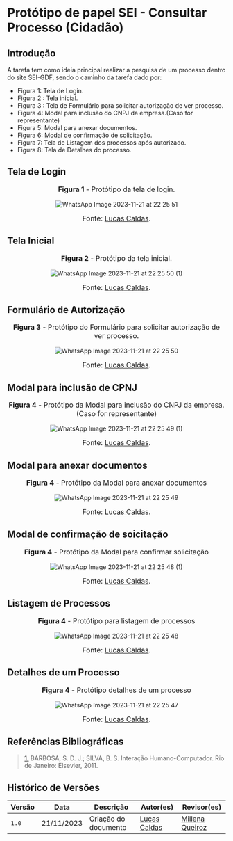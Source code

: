 # Protótipo de papel SEI - Consultar Processo (Cidadão)

## Introdução

A tarefa tem como ideia principal realizar a pesquisa de um processo dentro do site SEI-GDF, sendo o caminho da tarefa dado por:
- Figura 1: Tela de Login.
- Figura 2 : Tela inicial.
- Figura 3 : Tela de Formulário para solicitar autorização de ver processo.
- Figura 4: Modal para inclusão do CNPJ da empresa.(Caso for representante)
- Figura 5: Modal para anexar documentos.
- Figura 6: Modal de confirmação de solicitação.
- Figura 7: Tela de Listagem dos processos após autorizado.
- Figura 8: Tela de Detalhes do processo.

## Tela de Login

<center>
<font size="3"><p style="text-align: center"><b>Figura 1</b> - Protótipo da tela de login. </p></font>

![WhatsApp Image 2023-11-21 at 22 25 51](https://github.com/Interacao-Humano-Computador/2023.2-SEI-GDF/assets/90349578/9b1194bf-6e8f-4b18-80b2-88fb541ea64d)


<font size="3"><p style="text-align: center">Fonte: [Lucas Caldas](https://github.com/lucascaldasb).</p></font>
</center>

## Tela Inicial

<center>
<font size="3"><p style="text-align: center"><b>Figura 2</b> - Protótipo da tela inicial. </p></font>

![WhatsApp Image 2023-11-21 at 22 25 50 (1)](https://github.com/Interacao-Humano-Computador/2023.2-SEI-GDF/assets/90349578/607edc21-1c85-4656-89e4-e35c6929ff23)


<font size="3"><p style="text-align: center">Fonte: [Lucas Caldas](https://github.com/lucascaldasb).</p></font>
</center>

## Formulário de Autorização

<center>
<font size="3"><p style="text-align: center"><b>Figura 3</b> - Protótipo do Formulário para solicitar autorização de ver processo. </p></font>

![WhatsApp Image 2023-11-21 at 22 25 50](https://github.com/Interacao-Humano-Computador/2023.2-SEI-GDF/assets/90349578/c14373e8-a1e7-4c60-97b8-4402c4edd62f)


<font size="3"><p style="text-align: center">Fonte: [Lucas Caldas](https://github.com/lucascaldasb).</p></font>
</center>

## Modal para inclusão de CPNJ

<center>
<font size="3"><p style="text-align: center"><b>Figura 4</b> - Protótipo da Modal para inclusão do CNPJ da empresa.(Caso for representante) </p></font>

![WhatsApp Image 2023-11-21 at 22 25 49 (1)](https://github.com/Interacao-Humano-Computador/2023.2-SEI-GDF/assets/90349578/19d112f4-874e-4074-b4cf-5ee01d64dd87)


<font size="3"><p style="text-align: center">Fonte: [Lucas Caldas](https://github.com/lucascaldasb).</p></font>
</center>

## Modal para anexar documentos

<center>
<font size="3"><p style="text-align: center"><b>Figura 4</b> - Protótipo da Modal para anexar documentos </p></font>

![WhatsApp Image 2023-11-21 at 22 25 49](https://github.com/Interacao-Humano-Computador/2023.2-SEI-GDF/assets/90349578/98c0727f-c3f9-4572-9537-9bcb417427a5)


<font size="3"><p style="text-align: center">Fonte: [Lucas Caldas](https://github.com/lucascaldasb).</p></font>
</center>

## Modal de confirmação de soicitação

<center>
<font size="3"><p style="text-align: center"><b>Figura 4</b> - Protótipo da Modal para confirmar solicitação </p></font>

![WhatsApp Image 2023-11-21 at 22 25 48 (1)](https://github.com/Interacao-Humano-Computador/2023.2-SEI-GDF/assets/90349578/b5e87cd5-e4de-4637-a1ab-bcd289164a9a)


<font size="3"><p style="text-align: center">Fonte: [Lucas Caldas](https://github.com/lucascaldasb).</p></font>
</center>

## Listagem de Processos

<center>
<font size="3"><p style="text-align: center"><b>Figura 4</b> - Protótipo para listagem de processos </p></font>

![WhatsApp Image 2023-11-21 at 22 25 48](https://github.com/Interacao-Humano-Computador/2023.2-SEI-GDF/assets/90349578/518cb483-41df-4408-befc-9c05de5ce4f1)


<font size="3"><p style="text-align: center">Fonte: [Lucas Caldas](https://github.com/lucascaldasb).</p></font>
</center>

## Detalhes de um Processo

<center>
<font size="3"><p style="text-align: center"><b>Figura 4</b> - Protótipo detalhes de um processo </p></font>

![WhatsApp Image 2023-11-21 at 22 25 47](https://github.com/Interacao-Humano-Computador/2023.2-SEI-GDF/assets/90349578/47632924-f4e0-429d-a49a-79218d4efc11)


<font size="3"><p style="text-align: center">Fonte: [Lucas Caldas](https://github.com/lucascaldasb).</p></font>
</center>


## Referências Bibliográficas

> <a id="REF1" href="#anchor_1">1.</a> BARBOSA, S. D. J.; SILVA, B. S. Interação Humano-Computador. Rio de Janeiro: Elsevier, 2011.

## Histórico de Versões

| Versão | Data       | Descrição            | Autor(es)                                     | Revisor(es)                                          |
| ------ | ---------- | -------------------- | --------------------------------------------- | ---------------------------------------------------- |
| `1.0`  | 21/11/2023 | Criação do documento | [Lucas Caldas](https://github.com/lucascaldasb) | [Millena Queiroz](https://github.com/millenaqueiroz) |
